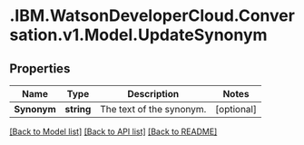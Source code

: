 # .IBM.WatsonDeveloperCloud.Conversation.v1.Model.UpdateSynonym
## Properties

Name | Type | Description | Notes
------------ | ------------- | ------------- | -------------
**Synonym** | **string** | The text of the synonym. | [optional] 

[[Back to Model list]](../README.md#documentation-for-models) [[Back to API list]](../README.md#documentation-for-api-endpoints) [[Back to README]](../README.md)

